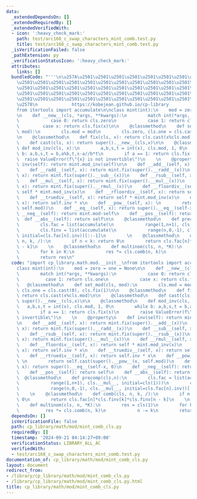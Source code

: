```yaml
---
data:
  _extendedDependsOn: []
  _extendedRequiredBy: []
  _extendedVerifiedWith:
  - icon: ':heavy_check_mark:'
    path: test/arc168_c_swap_characters_mint_comb.test.py
    title: test/arc168_c_swap_characters_mint_comb.test.py
  _isVerificationFailed: false
  _pathExtension: py
  _verificationStatusIcon: ':heavy_check_mark:'
  attributes:
    links: []
  bundledCode: "'''\n\u257A\u2501\u2501\u2501\u2501\u2501\u2501\u2501\u2501\u2501\u2501\
    \u2501\u2501\u2501\u2501\u2501\u2501\u2501\u2501\u2501\u2501\u2501\u2501\u2501\
    \u2501\u2501\u2501\u2501\u2501\u2501\u2501\u2501\u2501\u2501\u2501\u2501\u2501\
    \u2501\u2501\u2501\u2501\u2501\u2501\u2501\u2501\u2501\u2501\u2501\u2501\u2501\
    \u2501\u2501\u2501\u2501\u2501\u2501\u2501\u2501\u2501\u2501\u2501\u2501\u2501\
    \u2578\n             https://kobejean.github.io/cp-library               \n'''\n\
    from itertools import accumulate\n\nclass mint(int):\n    mod = zero = one = None\n\
    \n    def __new__(cls, *args, **kwargs):\n        match int(*args, **kwargs):\n\
    \            case 0: return cls.zero\n            case 1: return cls.one\n   \
    \         case x: return cls.fix(x)\n\n    @classmethod\n    def set_mod(cls,\
    \ mod):\n        cls.mod = mod\n        cls.zero, cls.one = cls.cast(0), cls.fix(1)\n\
    \n    @classmethod\n    def fix(cls, x): return cls.cast(x%cls.mod)\n\n    @classmethod\n\
    \    def cast(cls, x): return super().__new__(cls,x)\n\n    @classmethod\n   \
    \ def mod_inv(cls, x):\n        a,b,s,t = int(x), cls.mod, 1, 0\n        while\
    \ b: a,b,s,t = b,a%b,t,s-a//b*t\n        if a == 1: return cls.fix(s)\n      \
    \  raise ValueError(f\"{x} is not invertible\")\n    \n    @property\n    def\
    \ inv(self): return mint.mod_inv(self)\n\n    def __add__(self, x): return mint.fix(super().__add__(x))\n\
    \    def __radd__(self, x): return mint.fix(super().__radd__(x))\n    def __sub__(self,\
    \ x): return mint.fix(super().__sub__(x))\n    def __rsub__(self, x): return mint.fix(super().__rsub__(x))\n\
    \    def __mul__(self, x): return mint.fix(super().__mul__(x))\n    def __rmul__(self,\
    \ x): return mint.fix(super().__rmul__(x))\n    def __floordiv__(self, x): return\
    \ self * mint.mod_inv(x)\n    def __rfloordiv__(self, x): return self.inv * x\n\
    \    def __truediv__(self, x): return self * mint.mod_inv(x)\n    def __rtruediv__(self,\
    \ x): return self.inv * x\n    def __pow__(self, x): \n        return self.cast(super().__pow__(x,\
    \ self.mod))\n    def __eq__(self, x): return super().__eq__(self-x, 0)\n    def\
    \ __neg__(self): return mint.mod-self\n    def __pos__(self): return self\n  \
    \  def __abs__(self): return self\n\n    @classmethod\n    def precomp(cls,n):\n\
    \        cls.fac = list(accumulate(\n            range(1,n+1), cls.__mul__, initial=cls(1)))\n\
    \        cls.finv = list(accumulate(\n            range(n,0,-1), cls.__mul__,\
    \ initial=cls.fac[n].inv))[::-1]\n        \n    @classmethod\n    def comb(cls,\
    \ n, k, /):\n        if n < k: return 0\n        return cls.fac[n]*cls.finv[k]*cls.finv[n\
    \ - k]\n    \n    @classmethod\n    def multinom(cls, n, *K):\n        res = cls(1)\n\
    \        for k in K:\n            res *= cls.comb(n, k)\n            n -= k\n\
    \        return res\n"
  code: "import cp_library.math.mod.__init__\nfrom itertools import accumulate\n\n\
    class mint(int):\n    mod = zero = one = None\n\n    def __new__(cls, *args, **kwargs):\n\
    \        match int(*args, **kwargs):\n            case 0: return cls.zero\n  \
    \          case 1: return cls.one\n            case x: return cls.fix(x)\n\n \
    \   @classmethod\n    def set_mod(cls, mod):\n        cls.mod = mod\n        cls.zero,\
    \ cls.one = cls.cast(0), cls.fix(1)\n\n    @classmethod\n    def fix(cls, x):\
    \ return cls.cast(x%cls.mod)\n\n    @classmethod\n    def cast(cls, x): return\
    \ super().__new__(cls,x)\n\n    @classmethod\n    def mod_inv(cls, x):\n     \
    \   a,b,s,t = int(x), cls.mod, 1, 0\n        while b: a,b,s,t = b,a%b,t,s-a//b*t\n\
    \        if a == 1: return cls.fix(s)\n        raise ValueError(f\"{x} is not\
    \ invertible\")\n    \n    @property\n    def inv(self): return mint.mod_inv(self)\n\
    \n    def __add__(self, x): return mint.fix(super().__add__(x))\n    def __radd__(self,\
    \ x): return mint.fix(super().__radd__(x))\n    def __sub__(self, x): return mint.fix(super().__sub__(x))\n\
    \    def __rsub__(self, x): return mint.fix(super().__rsub__(x))\n    def __mul__(self,\
    \ x): return mint.fix(super().__mul__(x))\n    def __rmul__(self, x): return mint.fix(super().__rmul__(x))\n\
    \    def __floordiv__(self, x): return self * mint.mod_inv(x)\n    def __rfloordiv__(self,\
    \ x): return self.inv * x\n    def __truediv__(self, x): return self * mint.mod_inv(x)\n\
    \    def __rtruediv__(self, x): return self.inv * x\n    def __pow__(self, x):\
    \ \n        return self.cast(super().__pow__(x, self.mod))\n    def __eq__(self,\
    \ x): return super().__eq__(self-x, 0)\n    def __neg__(self): return mint.mod-self\n\
    \    def __pos__(self): return self\n    def __abs__(self): return self\n\n  \
    \  @classmethod\n    def precomp(cls,n):\n        cls.fac = list(accumulate(\n\
    \            range(1,n+1), cls.__mul__, initial=cls(1)))\n        cls.finv = list(accumulate(\n\
    \            range(n,0,-1), cls.__mul__, initial=cls.fac[n].inv))[::-1]\n    \
    \    \n    @classmethod\n    def comb(cls, n, k, /):\n        if n < k: return\
    \ 0\n        return cls.fac[n]*cls.finv[k]*cls.finv[n - k]\n    \n    @classmethod\n\
    \    def multinom(cls, n, *K):\n        res = cls(1)\n        for k in K:\n  \
    \          res *= cls.comb(n, k)\n            n -= k\n        return res\n"
  dependsOn: []
  isVerificationFile: false
  path: cp_library/math/mod/mint_comb_cls.py
  requiredBy: []
  timestamp: '2024-09-21 04:14:27+09:00'
  verificationStatus: LIBRARY_ALL_AC
  verifiedWith:
  - test/arc168_c_swap_characters_mint_comb.test.py
documentation_of: cp_library/math/mod/mint_comb_cls.py
layout: document
redirect_from:
- /library/cp_library/math/mod/mint_comb_cls.py
- /library/cp_library/math/mod/mint_comb_cls.py.html
title: cp_library/math/mod/mint_comb_cls.py
---
```

